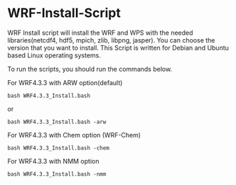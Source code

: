 # WRF-Install-Script


WRF Install script will install the WRF and WPS with the needed libraries(netcdf4, hdf5, mpich, zlib, libpng, jasper). You can choose the version that you want to install. This Script is written for Debian and Ubuntu based Linux operating systems.

To run the scripts, you should run the commands below.

For WRF4.3.3 with ARW option(default)

```
bash WRF4.3.3_Install.bash
```
or
```
bash WRF4.3.3_Install.bash -arw
```

For WRF4.3.3 with Chem option (WRF-Chem)
```
bash WRF4.3.3_Install.bash -chem
```
For WRF4.3.3 with NMM option
```
bash WRF4.3.3_Install.bash -nmm
```
